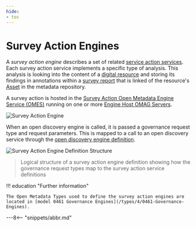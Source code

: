 ```yaml
---
hide:
- toc
---
```


<!-- SPDX-License-Identifier: CC-BY-4.0 -->
<!-- Copyright Contributors to the ODPi Egeria project. -->

# Survey Action Engines

A *survey action engine* describes a set of related [service action services](/guides/developer/survey-action-services/overview). Each survey action service implements a specific type of analysis.  This analysis is looking into the content of a [digital resource](/concepts/resource) and storing its findings in annotations within a [survey report](/concepts/survey-report) that is linked of the resource's [Asset](/concepts/asset) in the metadata repository.

A survey action is hosted in the [Survey Action Open Metadata Engine Service (OMES)](/services/omes/survey-action/overview) running on one or more [Engine Host OMAG Servers](/concepts/engine-host).

![Survey Action Engine](/connectors/survey-action/survey-action-service.svg)

When an open discovery engine is called, it is passed a governance request type and request parameters. This is mapped to a call to an open discovery service through the [open discovery engine definition](/concepts/governance-engine-definition).

![Survey Action Engine Definition Structure](/guides/developer/open-metadata-archives/survey-action-engine-definition.svg)
> Logical structure of a survey action engine definition showing how the governance request types map to the survey action service definitions

!!! education "Further information"

    The Open Metadata Types used to define the survey action engines are located in [model 0461 Governance Engines](/types/4/0461-Governance-Engines).


---8<-- "snippets/abbr.md"